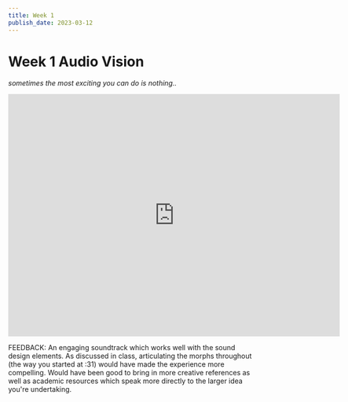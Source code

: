 ```yaml
---
title: Week 1
publish_date: 2023-03-12
---
```



# Week 1 Audio Vision #


*sometimes the most exciting you can do is nothing..*

<iframe width="675" height="494" src="https://www.youtube.com/embed/QT4xoRgJimU" title="Sound Experiment" frameborder="0" allow="accelerometer; autoplay; clipboard-write; encrypted-media; gyroscope; picture-in-picture; web-share" allowfullscreen></iframe>

FEEDBACK: An engaging soundtrack which works well with the sound design elements.
As discussed in class, articulating the morphs throughout (the way you started at :31) would have made the experience more compelling. 
Would have been good to bring in more creative references as well as academic resources which speak more directly to the larger idea you're undertaking. 